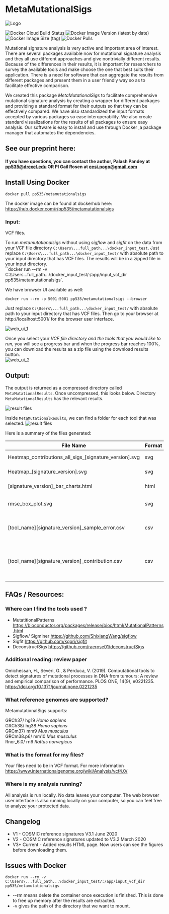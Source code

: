 # MetaMutationalSigs
![Logo](https://raw.githubusercontent.com/PalashPandey/MetaMutationalSigs/master/flask_ui_app/static/cover_photo.png) <br>

![Docker Cloud Build Status](https://img.shields.io/docker/cloud/build/pp535/metamutationalsigs)
![Docker Image Version (latest by date)](https://img.shields.io/docker/v/pp535/metamutationalsigs) 
![Docker Image Size (tag)](https://img.shields.io/docker/image-size/pp535/metamutationalsigs/latest)
![Docker Pulls](https://img.shields.io/docker/pulls/pp535/metamutationalsigs)

Mutational signature analysis is very active and important area of interest. There are several packages available now for mutational signature analysis and they all use different approaches and give nontrivially different results. Because of the differences in their results, it is important for researchers to survey the available tools and make choose the one that best suits their application. There is a need for software that can aggregate the results from different packages and present them in a user friendly way so as to facilitate effective comparison. 

We created this package *MetaMutationalSigs* to facilitate comprehensive mutational signature analysis by creating a wrapper for different packages and providing a standard format for their outputs so that they can be effectively compared. We have also standardized the input formats accepted by various packages so ease interoperability. We also create standard visualizations for the results of all packages to ensure easy analysis. Our software is easy to install and use through Docker ,a package manager that automates the dependencies. 

## See our preprint here: 

#### If you have questions, you can contact the author, Palash Pandey at pp535@drexel.edu OR PI Gail Rosen at eesi.pogo@gmail.com

## Install Using Docker

``docker pull pp535/metamutationalsigs``

The docker image can be found at dockerhub here: 
https://hub.docker.com/r/pp535/metamutationalsigs 

### Input: 
VCF files.

To run *metamutationalsigs* without using *sigflow* and *sigfit* on the data from your VCF file directory `C:\Users\...full_path...\docker_input_test`.  Just replace ``C:\Users\...full_path...\docker_input_test/`` with absolute path to your input directory that has VCF files. The results will be in a zipped file in your input directory.<br> 
``docker run --rm -v C:\Users\...full_path...\docker_input_test/:/app/input_vcf_dir pp535/metamutationalsigs`. 


We have browser UI available as well: <br>

``docker run --rm -p 5001:5001 pp535/metamutationalsigs --browser``

Just replace ``C:\Users\...full_path...\docker_input_test/`` with absolute path to your input directory that has VCF files. Then go to your browser at http://localhost:5001/ for the browser user interface.

![web_ui_1](https://raw.githubusercontent.com/PalashPandey/MetaMutationalSigs/master/markdown_images/web_ui_1.jpg) <br>

Once you select your *VCF file directory and the tools that you would like to run*, you will see a progress bar and when the progress bar reaches 100%, you can download the results as a zip file using the download results button. <br>
![web_ui_2](https://raw.githubusercontent.com/PalashPandey/MetaMutationalSigs/master/markdown_images/web_ui_2.jpg) <br>


## Output: 

The output is returned as a compressed directory called `MetaMutationalResults`. Once uncompressed, this looks below. Directory `MetaMutationalResults` has the relevant results. 

![result files](https://raw.githubusercontent.com/PalashPandey/MetaMutationalSigs/master/markdown_images/fs_level_1.jpg) <br>

Inside `MetaMutationalResults`, we can find a folder for each tool that was selected.
![result files](https://raw.githubusercontent.com/PalashPandey/MetaMutationalSigs/master/markdown_images/fs_level_2.jpg) <br>

Here is a summary of the files generated: 

| File Name                                              | Format | Description                                                                                                                                                                                                                                                            |
|--------------------------------------------------------|--------|------------------------------------------------------------------------------------------------------------------------------------------------------------------------------------------------------------------------------------------------------------------------|
| Heatmap_contributions_all_sigs_[signature_version].svg | svg    | Contributions from all signatures of the [signature_version] to the overall signature.                                                                                                                                                                                 |
| Heatmap_[signature_version].svg                        | svg    | Heatmap of cosine similarity between the predicted contributions by different tools for [signature_version].                                                                                                                                                           |
| [signature_version]_bar_charts.html                    | html   | Bar charts of signature contributions per sample and per tool for [signature_version].                                                                                                                                                                                 |
| rmse_box_plot.svg                                      | svg    | Box plot of RMSE between the reconstructed signal (from the reference signatures) and the overall signature                                                                                                                                                            |
| [tool_name]\[signature_version]_sample_error.csv       | csv    | Data about the difference between reconstructed and signal for each signature of [signature_version] for each [tool_name] for each sample.  This is used to create rmse_box_plot.svg                                                                                   |
| [tool_name]\[signature_version]_contribution.csv       | csv    | Data about the contribution of each signature of [signature_version] for each [tool_name] for each sample. This is used to create the Heatmap_contributions_all_sigs_[singature_version].svg, Heatmap_[signature_version].svg and [signature_version]_bar_charts.html. |

## FAQs / Resources:

### Where can I find the tools used ? 
- MutatitionalPatterns https://bioconductor.org/packages/release/bioc/html/MutationalPatterns.html
- Sigflow/ Sigminer https://github.com/ShixiangWang/sigflow
- Sigfit https://github.com/kgori/sigfit
- DeconstructSigs https://github.com/raerose01/deconstructSigs 

### Additional reading: review paper 

Omichessan, H., Severi, G., & Perduca, V. (2019). Computational tools to detect signatures of mutational processes in DNA from tumours: A review and empirical comparison of performance. PLOS ONE, 14(9), e0221235. https://doi.org/10.1371/journal.pone.0221235  

### What reference genomes are supported? 

MetamutationalSigs supports: 

GRCh37/ hg19 *Homo sapiens*<br> 
GRCh38/ hg38 *Homo sapiens*<br> 
GRCm37/ mm9 *Mus musculus*<br> 
GRCm38.p6/ mm10 *Mus musculus*<br> 
Rnor_6.0/ rn6 *Rattus norvegicus*<br>

### What is the format for my files? 

Your files need to be in VCF format. For more information https://www.internationalgenome.org/wiki/Analysis/vcf4.0/

### Where is my analysis running? 

All analysis is run locally. No data leaves your computer. The web browser user interface is also running locally on your computer, so you can feel free to analyze your protected data.

## Changelog
- V1 - COSMIC reference signatures V3.1 June 2020
- V2 - COSMIC reference signatures updated to V3.2 March 2020
- V3* Current - Added results HTML page. Now users can see the figures before downloading them.

## Issues with Docker

`docker run --rm -v C:\Users\...full_path...\docker_input_test/:/app/input_vcf_dir pp535/metamutationalsigs`

- --rm means delete the container once execution is finished. This is done to free up memory after the results are extracted.
- -v gives the path of the directory that we want to mount.